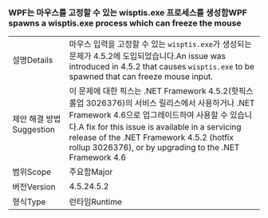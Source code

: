 ### <a name="wpf-spawns-a-wisptisexe-process-which-can-freeze-the-mouse"></a><span data-ttu-id="cf2e4-101">WPF는 마우스를 고정할 수 있는 wisptis.exe 프로세스를 생성함</span><span class="sxs-lookup"><span data-stu-id="cf2e4-101">WPF spawns a wisptis.exe process which can freeze the mouse</span></span>

|   |   |
|---|---|
|<span data-ttu-id="cf2e4-102">설명</span><span class="sxs-lookup"><span data-stu-id="cf2e4-102">Details</span></span>|<span data-ttu-id="cf2e4-103">마우스 입력을 고정할 수 있는 <code>wisptis.exe</code>가 생성되는 문제가 4.5.2에 도입되었습니다.</span><span class="sxs-lookup"><span data-stu-id="cf2e4-103">An issue was introduced in 4.5.2 that causes <code>wisptis.exe</code> to be spawned that can freeze mouse input.</span></span>|
|<span data-ttu-id="cf2e4-104">제안 해결 방법</span><span class="sxs-lookup"><span data-stu-id="cf2e4-104">Suggestion</span></span>|<span data-ttu-id="cf2e4-105">이 문제에 대한 픽스는 .NET Framework 4.5.2(핫픽스 롤업 3026376)의 서비스 릴리스에서 사용하거나 .NET Framework 4.6으로 업그레이드하여 사용할 수 있습니다.</span><span class="sxs-lookup"><span data-stu-id="cf2e4-105">A fix for this issue is available in a servicing release of the .NET Framework 4.5.2 (hotfix rollup 3026376), or by upgrading to the .NET Framework 4.6</span></span>|
|<span data-ttu-id="cf2e4-106">범위</span><span class="sxs-lookup"><span data-stu-id="cf2e4-106">Scope</span></span>|<span data-ttu-id="cf2e4-107">주요함</span><span class="sxs-lookup"><span data-stu-id="cf2e4-107">Major</span></span>|
|<span data-ttu-id="cf2e4-108">버전</span><span class="sxs-lookup"><span data-stu-id="cf2e4-108">Version</span></span>|<span data-ttu-id="cf2e4-109">4.5.2</span><span class="sxs-lookup"><span data-stu-id="cf2e4-109">4.5.2</span></span>|
|<span data-ttu-id="cf2e4-110">형식</span><span class="sxs-lookup"><span data-stu-id="cf2e4-110">Type</span></span>|<span data-ttu-id="cf2e4-111">런타임</span><span class="sxs-lookup"><span data-stu-id="cf2e4-111">Runtime</span></span>|

